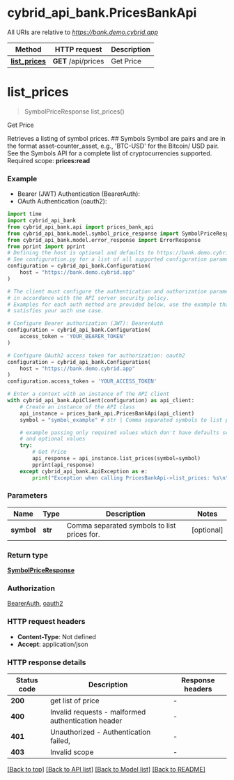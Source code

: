 # cybrid_api_bank.PricesBankApi

All URIs are relative to *https://bank.demo.cybrid.app*

Method | HTTP request | Description
------------- | ------------- | -------------
[**list_prices**](PricesBankApi.md#list_prices) | **GET** /api/prices | Get Price


# **list_prices**
> SymbolPriceResponse list_prices()

Get Price

Retrieves a listing of symbol prices.  ## Symbols  Symbol are pairs and are in the format asset-counter_asset, e.g., 'BTC-USD' for the Bitcoin/ USD pair. See the Symbols API for a complete list of cryptocurrencies supported.    Required scope: **prices:read**

### Example

* Bearer (JWT) Authentication (BearerAuth):
* OAuth Authentication (oauth2):

```python
import time
import cybrid_api_bank
from cybrid_api_bank.api import prices_bank_api
from cybrid_api_bank.model.symbol_price_response import SymbolPriceResponse
from cybrid_api_bank.model.error_response import ErrorResponse
from pprint import pprint
# Defining the host is optional and defaults to https://bank.demo.cybrid.app
# See configuration.py for a list of all supported configuration parameters.
configuration = cybrid_api_bank.Configuration(
    host = "https://bank.demo.cybrid.app"
)

# The client must configure the authentication and authorization parameters
# in accordance with the API server security policy.
# Examples for each auth method are provided below, use the example that
# satisfies your auth use case.

# Configure Bearer authorization (JWT): BearerAuth
configuration = cybrid_api_bank.Configuration(
    access_token = 'YOUR_BEARER_TOKEN'
)

# Configure OAuth2 access token for authorization: oauth2
configuration = cybrid_api_bank.Configuration(
    host = "https://bank.demo.cybrid.app"
)
configuration.access_token = 'YOUR_ACCESS_TOKEN'

# Enter a context with an instance of the API client
with cybrid_api_bank.ApiClient(configuration) as api_client:
    # Create an instance of the API class
    api_instance = prices_bank_api.PricesBankApi(api_client)
    symbol = "symbol_example" # str | Comma separated symbols to list prices for. (optional)

    # example passing only required values which don't have defaults set
    # and optional values
    try:
        # Get Price
        api_response = api_instance.list_prices(symbol=symbol)
        pprint(api_response)
    except cybrid_api_bank.ApiException as e:
        print("Exception when calling PricesBankApi->list_prices: %s\n" % e)
```


### Parameters

Name | Type | Description  | Notes
------------- | ------------- | ------------- | -------------
 **symbol** | **str**| Comma separated symbols to list prices for. | [optional]

### Return type

[**SymbolPriceResponse**](SymbolPriceResponse.md)

### Authorization

[BearerAuth](../README.md#BearerAuth), [oauth2](../README.md#oauth2)

### HTTP request headers

 - **Content-Type**: Not defined
 - **Accept**: application/json


### HTTP response details

| Status code | Description | Response headers |
|-------------|-------------|------------------|
**200** | get list of price |  -  |
**400** | Invalid requests - malformed authentication header |  -  |
**401** | Unauthorized - Authentication failed,  |  -  |
**403** | Invalid scope |  -  |

[[Back to top]](#) [[Back to API list]](../README.md#documentation-for-api-endpoints) [[Back to Model list]](../README.md#documentation-for-models) [[Back to README]](../README.md)

